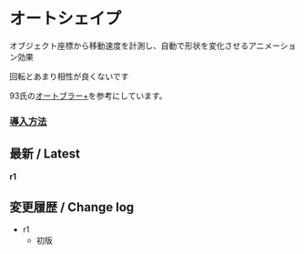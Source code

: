 # オートシェイプ

オブジェクト座標から移動速度を計測し、自動で形状を変化させるアニメーション効果

回転とあまり相性が良くないです

93氏の[オートブラー+](https://www.dropbox.com/sh/u73uud29hcxlply/AABH9ZhzL1P1kX-bWrL4asdDa?dl=0&preview=old_script_etc.zip)を参考にしています。

### [導入方法](https://github.com/nea-c/AviUtl-Scripts/blob/master/aviutl2/README.md)

## 最新 / Latest

**r1**

## 変更履歴 / Change log

- r1
   - 初版
